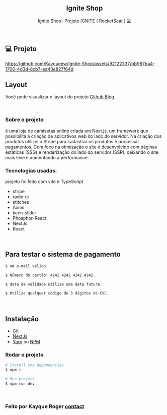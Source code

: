 <h2 align="center"> Ignite Shop </h2>

<p align="center">
  Ignite Shop- Projeto IGNITE ( RocketSeat ) 💻 
</p>

<br>

## 💻 Projeto

https://github.com/Kayqueew/Ignite-Shop/assets/92122337/bb987ba4-1706-4d3d-8cb7-ea43e827f64d

##  Layout

Você pode visualizar o layout do projeto [Github Blog](https://www.figma.com/file/7agKEDc3ACk20SI5CJu05i/Ignite-Shop-2.0-%E2%80%A2-Desafio-React-(Copy)?type=design&node-id=0-1&mode=design&t=vjeSWxRjJaCv3XUv-0).

</br>

### Sobre o projeto
é uma loja de camisetas online criada em Next.js, um framework que possibilita a criação de aplicativos web do lado do servidor. Na criação dos produtos utilizei o Stripe para cadastrar os produtos e processar pagamentos. Com foco na otimização o site é desenvolvido com páginas estáticas (SSG) e renderização do lado do servidor (SSR), deixando o site mais leve e aumentando a performance.
  </br>

### Tecnologias usadas:
projeto foi feito com vite e TypeScript

- stripe
- radix-ui
- stitches
- Axios
- keen-slider
- Phosphor-React
- NextJs
- React

</br>

## Para testar o sistema de pagamento
```bash
$ um e-mail válido.

$ Número do cartão: 4242 4242 4242 4242.

$ data de validade utilize uma data futura.

$ Utilize qualquer código de 3 dígitos no CVC.
```
 
</br> 

## Instalação

* [Git](https://git-scm.com)
* [NextJs](https://nextjs.org/)
* [Yarn](https://yarnpkg.com/) ou [NPM](https://www.npmjs.com/)


### Rodar o projeto
```bash
# Install the dependencies
$ npm i

# Run project
$ npm run dev
```

</br> 

### Feito por Kayque Roger [contact](https://www.linkedin.com/in/kayque-roger/)
